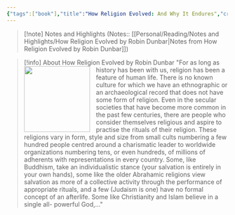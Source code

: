```yaml
---
{"tags":["book"],"title":"How Religion Evolved: And Why It Endures","created":"2022-05-15T00:00:00+06:00","log":[{"status":"Read","timestamp":"2023-04-16T00:08:48+06:00"},{"status":"In Progress","timestamp":"2023-04-02T21:38:17+06:00"},{"status":"To Read","timestamp":"2022-05-15T00:00:00+06:00"}],"updated":"2023-07-12T17:20:35+06:00","read_count":"1","authors":["Robin I.M. Dunbar"],"publisher":"Oxford University Press","publish":"2022","pages":353,"isbn10":"0197631827","isbn13":"9780197631829","reviewed":false,"rating":4,"cover":"https://images-na.ssl-images-amazon.com/images/S/compressed.photo.goodreads.com/books/1633159816i/57001983.jpg","dg-metatags":{"og:image":"https://images-na.ssl-images-amazon.com/images/S/compressed.photo.goodreads.com/books/1633159816i/57001983.jpg"},"dg-publish":true,"dg-note-icon":1,"status":"Read","dg-path":"Reading/Books/Read/How Religion Evolved_ And Why It Endures by Robin I.M. Dunbar.md","permalink":"/reading/books/read/how-religion-evolved-and-why-it-endures-by-robin-i-m-dunbar/","metatags":{"og:image":"https://images-na.ssl-images-amazon.com/images/S/compressed.photo.goodreads.com/books/1633159816i/57001983.jpg"},"dgPassFrontmatter":true,"noteIcon":1}
---
```


> [!note] Notes and Highlights
> (Notes:: [[Personal/Reading/Notes and Highlights/How Religion Evolved by Robin Dunbar\|Notes from How Religion Evolved by Robin Dunbar]])


> [!info] About How Religion Evolved by Robin Dunbar
> <img src="https://images-na.ssl-images-amazon.com/images/S/compressed.photo.goodreads.com/books/1633159816i/57001983.jpg" style="float: left; width: 150px; height: auto; margin-right: 1em;" /> "For as long as history has been with us, religion has been a feature of human life. There is no known culture for which we have an ethnographic or an archaeological record that does not have some form of religion. Even in the secular societies that have become more common in the past few centuries, there are people who consider themselves religious and aspire to practise the rituals of their religion. These religions vary in form, style and size from small cults numbering a few hundred people centred around a charismatic leader to worldwide organizations numbering tens, or even hundreds, of millions of adherents with representations in every country. Some, like Buddhism, take an individualistic stance (your salvation is entirely in your own hands), some like the older Abrahamic religions view salvation as more of a collective activity through the performance of appropriate rituals, and a few (Judaism is one) have no formal concept of an afterlife. Some like Christianity and Islam believe in a single all- powerful God,…"

